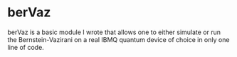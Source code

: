 # berVaz
berVaz is a basic module I wrote that allows one to either simulate or run the Bernstein-Vazirani on a real IBMQ quantum device of choice in only one line of code. 
